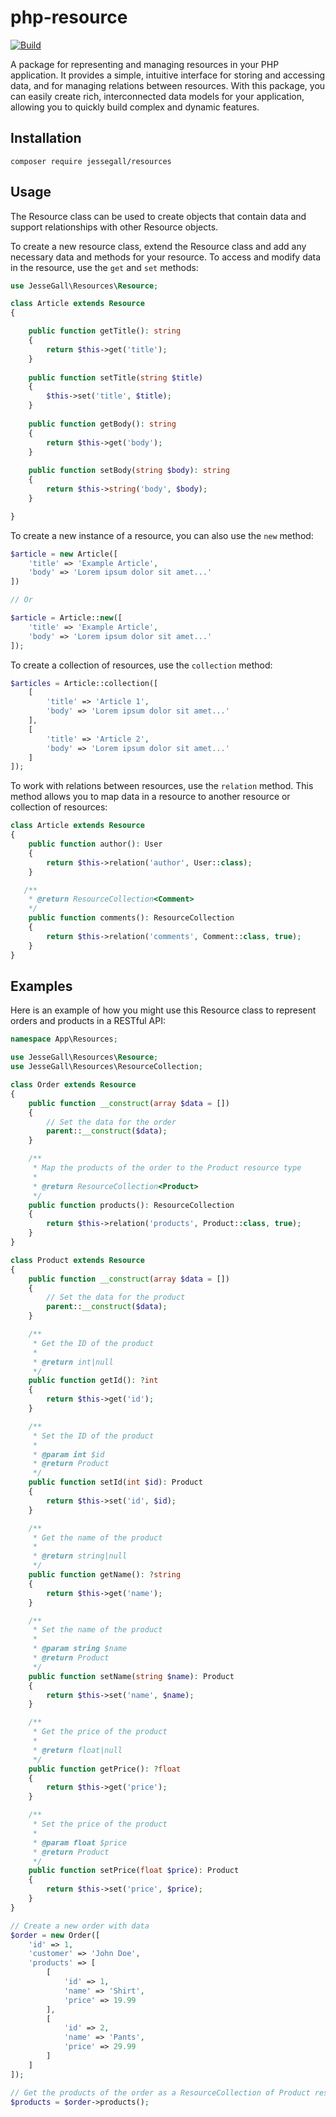 # php-resource
[![Build](https://github.com/jessegall/php-resource/actions/workflows/php.yml/badge.svg)](https://github.com/jessegall/php-resource/actions/workflows/php.yml)

A package for representing and managing resources in your PHP application. 
It provides a simple, intuitive interface for storing and accessing data, and for managing relations between resources. 
With this package, you can easily create rich, interconnected data models for your application, allowing you to quickly build complex and dynamic features.

## Installation

```
composer require jessegall/resources
```

## Usage

The Resource class can be used to create objects that contain data and support relationships with other Resource objects.

To create a new resource class, extend the Resource class and add any necessary data and methods for your resource.
To access and modify data in the resource, use the `get` and `set` methods:

```php
use JesseGall\Resources\Resource;

class Article extends Resource
{

    public function getTitle(): string 
    {
        return $this->get('title');
    }
    
    public function setTitle(string $title)
    {
        $this->set('title', $title);
    }
    
    public function getBody(): string
    {
        return $this->get('body');
    }
    
    public function setBody(string $body): string
    {
        return $this->string('body', $body);
    }

}
```

To create a new instance of a resource, you can also use the `new` method:

```php
$article = new Article([
    'title' => 'Example Article',
    'body' => 'Lorem ipsum dolor sit amet...'
])

// Or

$article = Article::new([
    'title' => 'Example Article',
    'body' => 'Lorem ipsum dolor sit amet...'
]);
```

To create a collection of resources, use the `collection` method:

```php
$articles = Article::collection([
    [
        'title' => 'Article 1',
        'body' => 'Lorem ipsum dolor sit amet...'
    ],
    [
        'title' => 'Article 2',
        'body' => 'Lorem ipsum dolor sit amet...'
    ]
]);
```

To work with relations between resources, use the `relation` method. This method allows you to map data in a resource to another resource or collection of resources:

```php
class Article extends Resource
{
    public function author(): User
    {
        return $this->relation('author', User::class);
    }

   /**
    * @return ResourceCollection<Comment>
    */
    public function comments(): ResourceCollection
    {
        return $this->relation('comments', Comment::class, true);
    }
}
```

## Examples
Here is an example of how you might use this Resource class to represent orders and products in a RESTful API:
```php
namespace App\Resources;

use JesseGall\Resources\Resource;
use JesseGall\Resources\ResourceCollection;

class Order extends Resource
{
    public function __construct(array $data = [])
    {
        // Set the data for the order
        parent::__construct($data);
    }

    /**
     * Map the products of the order to the Product resource type
     *
     * @return ResourceCollection<Product>
     */
    public function products(): ResourceCollection
    {
        return $this->relation('products', Product::class, true);
    }
}

class Product extends Resource
{
    public function __construct(array $data = [])
    {
        // Set the data for the product
        parent::__construct($data);
    }

    /**
     * Get the ID of the product
     *
     * @return int|null
     */
    public function getId(): ?int
    {
        return $this->get('id');
    }

    /**
     * Set the ID of the product
     *
     * @param int $id
     * @return Product
     */
    public function setId(int $id): Product
    {
        return $this->set('id', $id);
    }

    /**
     * Get the name of the product
     *
     * @return string|null
     */
    public function getName(): ?string
    {
        return $this->get('name');
    }

    /**
     * Set the name of the product
     *
     * @param string $name
     * @return Product
     */
    public function setName(string $name): Product
    {
        return $this->set('name', $name);
    }

    /**
     * Get the price of the product
     *
     * @return float|null
     */
    public function getPrice(): ?float
    {
        return $this->get('price');
    }

    /**
     * Set the price of the product
     *
     * @param float $price
     * @return Product
     */
    public function setPrice(float $price): Product
    {
        return $this->set('price', $price);
    }
}

// Create a new order with data
$order = new Order([
    'id' => 1,
    'customer' => 'John Doe',
    'products' => [
        [
            'id' => 1,
            'name' => 'Shirt',
            'price' => 19.99
        ],
        [
            'id' => 2,
            'name' => 'Pants',
            'price' => 29.99
        ]
    ]
]);

// Get the products of the order as a ResourceCollection of Product resources
$products = $order->products();
```